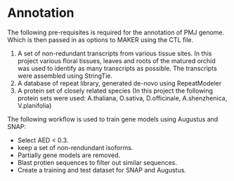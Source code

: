 # Annotation
The following pre-requisites is required for the annotation of PMJ genome. Which is then passed in as options to MAKER using the CTL file.
1. A set of non-redundant transcripts from various tissue sites. In this project various floral tissues, leaves and roots of the matured orchid was used to identify as many transcripts as possible. The transcripts were assembled using StringTie.
2. A database of repeat library, generated de-novo using RepeatModeler
3. A protein set of closely related species (In this project the following protein sets were used: A.thaliana, O.sativa, D.officinale, A.shenzhenica, V.planifolia)

The following workflow is used to train gene models using Augustus and SNAP:
- Select AED < 0.3.
- keep a set of non-rendundant isoforms.
- Partially gene models are removed.
- Blast protien sequences to filter out similar sequences.
- Create a training and test dataset for SNAP and Augustus.
